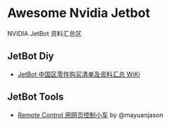 # Awesome Nvidia Jetbot
NVIDIA JetBot 资料汇总区

## JetBot Diy
- [JetBot 中国区零件购买清单及资料汇总 WiKi](https://github.com/unbug/NVIDIA-JetBot-Diy/wiki)

## JetBot Tools
- [Remote Control 用网页控制小车](https://github.com/mayuanjason/mbot/wiki/Remote-Control) by @mayuanjason
